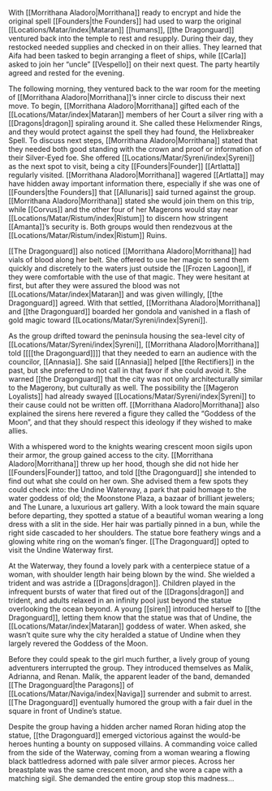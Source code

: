 With [[Morrithana Aladoro|Morrithana]] ready to encrypt and hide the original spell [[Founders|the Founders]] had used to warp the original [[Locations/Matar/index|Mataran]] [[humans]], [[the Dragonguard]] ventured back into the temple to rest and resupply. During their day, they restocked needed supplies and checked in on their allies. They learned that Aifa had been tasked to begin arranging a fleet of ships, while [[Carla]] asked to join her “uncle” [[Vespello]] on their next quest. The party heartily agreed and rested for the evening.

The following morning, they ventured back to the war room for the meeting of [[Morrithana Aladoro|Morrithana]]’s inner circle to discuss their next move. To begin, [[Morrithana Aladoro|Morrithana]] gifted each of the [[Locations/Matar/index|Mataran]] members of her Court a silver ring with a [[Dragons|dragon]] spiraling around it. She called these Helixmender Rings, and they would protect against the spell they had found, the Helixbreaker Spell. To discuss next steps, [[Morrithana Aladoro|Morrithana]] stated that they needed both good standing with the crown and proof or information of their Silver-Eyed foe. She offered [[Locations/Matar/Syreni/index|Syreni]] as the next spot to visit, being a city [[Founders|Founder]] [[Artlatta]] regularly visited. [[Morrithana Aladoro|Morrithana]] wagered [[Artlatta]] may have hidden away important information there, especially if she was one of [[Founders|the Founders]] that [[Allunaris]] said turned against the group. [[Morrithana Aladoro|Morrithana]] stated she would join them on this trip, while [[Corvus]] and the other four of her Magerons would stay near [[Locations/Matar/Ristum/index|Ristum]] to discern how stringent [[Amanta]]’s security is. Both groups would then rendezvous at the [[Locations/Matar/Ristum/index|Ristum]] Ruins. 

[[The Dragonguard]] also noticed [[Morrithana Aladoro|Morrithana]] had vials of blood along her belt. She offered to use her magic to send them quickly and discretely to the waters just outside the [[Frozen Lagoon]], if they were comfortable with the use of that magic. They were hesitant at first, but after they were assured the blood was not [[Locations/Matar/index|Mataran]] and was given willingly, [[the Dragonguard]] agreed. With that settled, [[Morrithana Aladoro|Morrithana]] and [[the Dragonguard]] boarded her gondola and vanished in a flash of gold magic toward [[Locations/Matar/Syreni/index|Syreni]].

As the group drifted toward the peninsula housing the sea-level city of [[Locations/Matar/Syreni/index|Syreni]], [[Morrithana Aladoro|Morrithana]] told [[[[the Dragonguard]]]] that they needed to earn an audience with the councilor, [[Annasia]]. She said [[Annasia]] helped [[the Rectifiers]] in the past, but she preferred to not call in that favor if she could avoid it. She warned [[the Dragonguard]] that the city was not only architecturally similar to the Magerony, but culturally as well. The possibility the [[Mageron Loyalists]] had already swayed [[Locations/Matar/Syreni/index|Syreni]] to their cause could not be written off. [[Morrithana Aladoro|Morrithana]] also explained the sirens here revered a figure they called the “Goddess of the Moon”, and that they should respect this ideology if they wished to make allies. 

With a whispered word to the knights wearing crescent moon sigils upon their armor, the group gained access to the city. [[Morrithana Aladoro|Morrithana]] threw up her hood, though she did not hide her [[Founders|Founder]] tattoo, and told [[the Dragonguard]] she intended to find out what she could on her own. She advised them a few spots they could check into: the Undine Waterway, a park that paid homage to the water goddess of old; the Moonstone Plaza, a bazaar of brilliant jewelers; and The Lunare, a luxurious art gallery. With a look toward the main square before departing, they spotted a statue of a beautiful woman wearing a long dress with a slit in the side. Her hair was partially pinned in a bun, while the right side cascaded to her shoulders. The statue bore feathery wings and a glowing white ring on the woman’s finger. [[The Dragonguard]] opted to visit the Undine Waterway first.

At the Waterway, they found a lovely park with a centerpiece statue of a woman, with shoulder length hair being blown by the wind. She wielded a trident and was astride a [[Dragons|dragon]]. Children played in the infrequent bursts of water that fired out of the [[Dragons|dragon]] and trident, and adults relaxed in an infinity pool just beyond the statue overlooking the ocean beyond. A young [[siren]] introduced herself to [[the Dragonguard]], letting them know that the statue was that of Undine, the [[Locations/Matar/index|Mataran]] goddess of water. When asked, she wasn’t quite sure why the city heralded a statue of Undine when they largely revered the Goddess of the Moon.


Before they could speak to the girl much further, a lively group of young adventurers interrupted the group. They introduced themselves as Malik, Adrianna, and Renan. Malik, the apparent leader of the band, demanded [[The Dragonguard|the Paragons]] of [[Locations/Matar/Naviga/index|Naviga]] surrender and submit to arrest. [[The Dragonguard]] eventually humored the group with a fair duel in the square in front of Undine’s statue. 

Despite the group having a hidden archer named Roran hiding atop the statue, [[the Dragonguard]] emerged victorious against the would-be heroes hunting a bounty on supposed villains. A commanding voice called from the side of the Waterway, coming from a woman wearing a flowing black battledress adorned with pale silver armor pieces. Across her breastplate was the same crescent moon, and she wore a cape with a matching sigil. She demanded the entire group stop this madness…